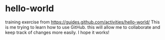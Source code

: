 # hello-world
training exercise from https://guides.github.com/activities/hello-world/
This is me trying to learn how to use GitHub. this will allow me to collaborate and keep track of changes more easily. I hope it works!

